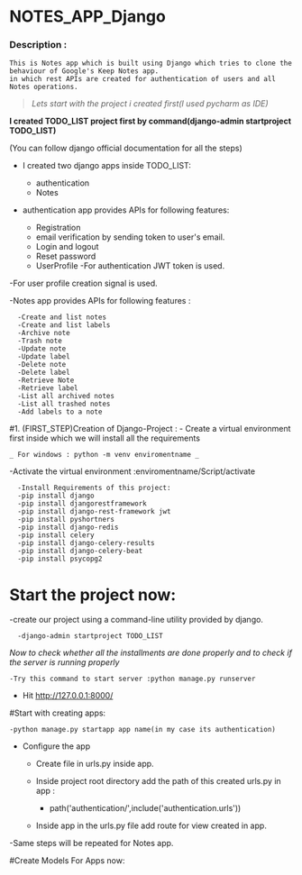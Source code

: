 # NOTES_APP_Django
### Description :

	This is Notes app which is built using Django which tries to clone the behaviour of Google's Keep Notes app.
	in which rest APIs are created for authentication of users and all Notes operations.

>_Lets start with the project i created first(I used pycharm as IDE)_

**I created TODO_LIST project first by command(django-admin startproject TODO_LIST)**

(You can follow django official documentation for all the steps)

- I created two django apps inside TODO_LIST:

   - authentication
   - Notes
 

- authentication app provides APIs for following features:

   - Registration
   - email verification by sending token to user's email.
   - Login and logout
   - Reset password
   - UserProfile
-For authentication JWT token is used.

-For user profile creation signal is used.

-Notes app provides APIs for following features :
   
      -Create and list notes
      -Create and list labels
      -Archive note
      -Trash note
      -Update note
      -Update label
      -Delete note
      -Delete label
      -Retrieve Note
      -Retrieve label
      -List all archived notes
      -List all trashed notes
      -Add labels to a note
   
 #1. (FIRST_STEP)Creation of Django-Project :
    - Create a virtual environment first inside which we will install all the requirements
    
    _ For windows : python -m venv enviromentname _

   -Activate the virtual environment :enviromentname/Script/activate
   
      -Install Requirements of this project:
      -pip install django
      -pip install djangorestframework
      -pip install django-rest-framework jwt
      -pip install pyshortners
      -pip install django-redis
      -pip install celery
      -pip install django-celery-results
      -pip install django-celery-beat
      -pip install psycopg2

# Start the project now:
   -create our project using a command-line utility provided by django.

      -django-admin startproject TODO_LIST
      
 _Now to check whether all the installments are done properly and to check if the server is running properly_
 
    -Try this command to start server :python manage.py runserver
      
 - Hit http://127.0.0.1:8000/ 
 
 #Start with creating apps:
 
    -python manage.py startapp app name(in my case its authentication)
    
 - Configure the app

   - Create file in urls.py inside app.

   - Inside project root directory add the path of this created urls.py in app :

     - path('authentication/',include('authentication.urls'))
   - Inside app in the urls.py file add route for view created in app.

-Same steps will be repeated for Notes app.

#Create Models For Apps now:


 


